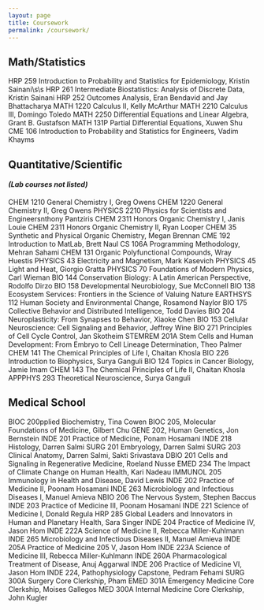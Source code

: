 ```yaml
---
layout: page
title: Coursework
permalink: /coursework/
---
```


## Math/Statistics
HRP 259 Introduction to Probability and Statistics for Epidemiology, Kristin Sainani\s\s
HRP 261 Intermediate Biostatistics: Analysis of Discrete Data, Kristin Sainani
HRP 252 Outcomes Analysis, Eran Bendavid and Jay Bhattacharya
MATH 1220 Calculus II, Kelly McArthur
MATH 2210 Calculus III, Domingo Toledo
MATH 2250 Differential Equations and Linear Algebra, Grant B. Gustafson
MATH 131P Partial Differential Equations, Xuwen Shu
CME 106 Introduction to Probability and Statistics for Engineers, Vadim Khayms

## Quantitative/Scientific 
#### _(Lab courses not listed)_
CHEM 1210 General Chemistry I, Greg Owens
CHEM 1220 General Chemistry II,  Greg Owens
PHYSICS 2210 Physics for Scientists and Engineersnthony Pantziris
CHEM 2311 Honors Organic Chemistry I, Janis Louie
CHEM 2311 Honors Organic Chemistry II, Ryan Looper
CHEM 35 Synthetic and Physical Organic Chemistry, Megan Brennan
CME 192 Introduction to MatLab, Brett Naul
CS 106A Programming Methodology, Mehran Sahami
CHEM 131 Organic Polyfunctional Compounds, Wray Huestis
PHYSICS 43 Electricity and Magnetism, Mark Kasevich
PHYSICS 45 Light and Heat, Giorgio Gratta 
PHYSICS 70 Foundations of Modern Physics, Carl Wieman
BIO 144 Conservation Biology: A Latin American Perspective, Rodolfo Dirzo
BIO 158 Developmental Neurobiology, Sue McConnell
BIO 138 Ecosystem Services: Frontiers in the Science of Valuing Nature
EARTHSYS 112 Human Society and Environmental Change, Rosamond Naylor
BIO 175 Collective Behavior and Distributed Intelligence, Todd Davies
BIO 204 Neuroplasticity: From Synapses to Behavior, Xiaoke Chen
BIO 153 Cellular Neuroscience: Cell Signaling and Behavior, Jeffrey Wine
BIO 271 Principles of Cell Cycle Control, Jan Skotheim
STEMREM 201A Stem Cells and Human Development: From Embryo to Cell Lineage Determination, Theo Palmer
CHEM 141 The Chemical Principles of Life I, Chaitan Khosla
BIO 226 Introduction to Biophysics, Surya Ganguli
BIO 124 Topics in Cancer Biology, Jamie Imam
CHEM 143 The Chemical Principles of Life II, Chaitan Khosla 
APPPHYS 293 Theoretical Neuroscience, Surya Ganguli

## Medical School
BIOC 200pplied Biochemistry, Tina Cowen
BIOC 205, Molecular Foundations of Medicine, Gilbert Chu
GENE 202, Human Genetics, Jon Bernstein
INDE 201 Practice of Medicine, Ponam Hosamani
INDE 218 Histology, Darren Salmi
SURG 201 Embryology, Darren Salmi 
SURG 203 Clinical Anatomy, Darren Salmi, Sakti Srivastava 
DBIO 201 Cells and Signaling in Regenerative Medicine, Roeland Nusse
EMED 234 The Impact of Climate Change on Human Health, Kari Nadeau 
IMMUNOL 205 Immunology in Health and Disease, David Lewis
INDE 202 Practice of Medicine II, Poonam Hosamani
INDE 263 Microbiology and Infectious Diseases I, Manuel Amieva
NBIO 206 The Nervous System, Stephen Baccus
INDE 203 Practice of Medicine III, Poonam Hosamani
INDE 221 Science of Medicine I, Donald Regula 
HRP 285 Global Leaders and Innovators in Human and Planetary Health, Sara Singer
INDE 204 Practice of Medicine IV, Jason Hom
INDE 222A Science of Medicine II, Rebecca Miller-Kuhlmann
INDE 265 Microbiology and Infectious Diseases II, Manuel Amieva
INDE 205A Practice of Medicine 205 V, Jason Hom
INDE 223A Science of Medicine III, Rebecca Miller-Kuhlmann
INDE 260A Pharmacological Treatment of Disease, Anuj Aggarwal 
INDE 206 Practice of Medicine VI, Jason Hom
INDE 224, Pathophysiology Capstone, Pedram Fehami
SURG 300A Surgery Core Clerkship, Pham
EMED 301A Emergency Medicine Core Clerkship, Moises Gallegos 
MED 300A Internal Medicine Core Clerkship, John Kugler
